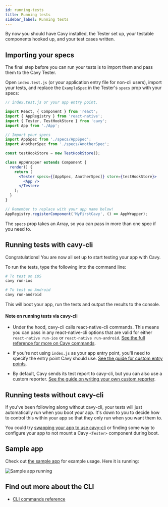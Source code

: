 ```yaml
---
id: running-tests
title: Running tests
sidebar_label: Running tests
---
```


By now you should have Cavy installed, the Tester set up, your testable
components hooked up, and your test cases written.

## Importing your specs

The final step before you can run your tests is to import them and pass them to
the Cavy Tester.

Open `index.test.js` (or your application entry file for non-cli users), import
your tests, and replace the `ExampleSpec` in the Tester's `specs` prop with
your specs:

```jsx
// index.test.js or your app entry point.

import React, { Component } from 'react';
import { AppRegistry } from 'react-native';
import { Tester, TestHookStore } from 'cavy';
import App from './App';

// Import your specs
import AppSpec from './specs/AppSpec';
import AnotherSpec from './specs/AnotherSpec';

const testHookStore = new TestHookStore();

class AppWrapper extends Component {
  render() {
    return (
      <Tester specs={[AppSpec, AnotherSpec]} store={testHookStore}>
        <App />
      </Tester>
    );
  }
}

// Remember to replace with your app name below!
AppRegistry.registerComponent('MyFirstCavy', () => AppWrapper);
```

The `specs` prop takes an Array, so you can pass in more than one spec if you
need to.

## Running tests with cavy-cli

Congratulations! You are now all set up to start testing your app with Cavy.

To run the tests, type the following into the command line:

```bash
# To test on iOS
cavy run-ios

# To test on Android
cavy run-android
```

This will boot your app, run the tests and output the results to the console.

#### Note on running tests via cavy-cli

* Under the hood, cavy-cli calls react-native-cli commands. This means you can
pass in any react-native-cli options that are valid for either
`react-native run-ios` or `react-native run-android`. [See the full reference
for more on Cavy commands](../api/commands).

* If you're not using `index.js` as your app entry point, you'll need to specify
the entry point Cavy should use. [See the guide for custom entry points](../guides/specifing-a-custom-app-entry-point).

* By default, Cavy sends its test report to cavy-cli, but you can also use a
custom reporter. [See the guide on writing your own custom reporter](../guides/writing-custom-reporters).

## Running tests without cavy-cli

If you've been following along without cavy-cli, your tests will just
automatically run when you boot your app. It's down to you to decide how to 
control this within your app so that they only run when you want them to.

You could try [swapping your app to use cavy-cli](../getting-started/setting-cavy-up#if-you-are-using-cavy-cli)
or finding some way to configure your app to not mount a Cavy `<Tester>`
component during boot.

## Sample app

Check out [the sample app](https://github.com/pixielabs/cavy/tree/master/sample-app/CavyDirectory)
for example usage. Here it is running:

![Sample app running](https://user-images.githubusercontent.com/126989/46629651-8b925e80-cb39-11e8-90b4-23d447d818f9.gif) 

## Find out more about the CLI

 * [CLI commands reference](../api/commands#cavy-run-ios)
